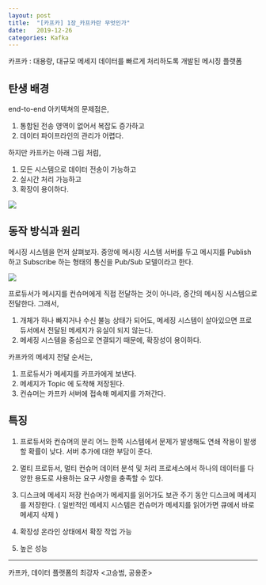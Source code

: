 ```yaml
---
layout: post
title:  "[카프카] 1장_카프카란 무엇인가"
date:   2019-12-26
categories: Kafka
---
```


카프카 : 대용량, 대규모 메세지 데이터를 빠르게 처리하도록 개발된 메시징 플랫폼

## 탄생 배경

end-to-end 아키텍쳐의 문제점은,

1. 통합된 전송 영역이 없어서 복잡도 증가하고
2. 데이터 파이프라인의 관리가 어렵다.

하지만 카프카는 아래 그림 처럼,

1. 모든 시스템으로 데이터 전송이 가능하고
2. 실시간 처리 가능하고
3. 확장이 용이하다.

![](/image/kafka_structure.png)

## 동작 방식과 원리

메시징 시스템을 먼저 살펴보자.
중앙에 메시징 시스템 서버를 두고 메시지를 Publish 하고 Subscribe 하는 형태의 통신을 Pub/Sub 모델이라고 한다.

![](/image/message-system-pub-sub.png)

프로듀서가 메시지를 컨슈머에게 직접 전달하는 것이 아니라, 중간의 메시징 시스템으로 전달한다. 그래서,

1. 개체가 하나 빠지거나 수신 불능 상태가 되어도, 메세징 시스템이 살아있으면 프로듀서에서 전달된 메세지가 유실이 되지 않는다.
2. 메세징 시스템을 중심으로 연결되기 때문에, 확장성이 용이하다.

카프카의 메세지 전달 순서는,

1. 프로듀서가 메세지를 카프카에게 보낸다.
2. 메세지가 Topic 에 도착해 저장된다.
3. 컨슈머는 카프카 서버에 접속해 메세지를 가져간다. 

## 특징

1. 프로듀서와 컨슈머의 분리
   어느 한쪽 시스템에서 문제가 발생해도 연쇄 작용이 발생할 확률이 낮다.
   서버 추가에 대한 부담이 준다.

2. 멀티 프로듀서, 멀티 컨슈머
   데이터 분석 및 처리 프로세스에서 하나의 데이터를 다양한 용도로 사용하는 요구 사항을 충족할 수 있다.

3. 디스크에 메세지 저장
   컨슈머가 메세지를 읽어가도 보관 주기 동안 디스크에 메세지를 저장한다.
   ( 일반적인 메세지 시스템은 컨슈머가 메세지를 읽어가면 큐에서 바로 메세지 삭제 )

4. 확장성
   온라인 상태에서 확장 작업 가능

5. 높은 성능

---

카프카, 데이터 플랫폼의 최강자 <고승범, 공용준>